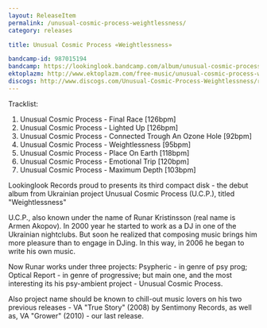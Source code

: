 ```yaml
---
layout: ReleaseItem
permalink: /unusual-cosmic-process-weightlessness/
category: releases

title: Unusual Cosmic Process ‎«Weightlessness»

bandcamp-id: 987015194
bandcamp: https://lookinglook.bandcamp.com/album/unusual-cosmic-process-weightlessness
ektoplazm: http://www.ektoplazm.com/free-music/unusual-cosmic-process-weightlessness
discogs: http://www.discogs.com/Unusual-Cosmic-Process-Weightlessness/release/2517434
---
```


Tracklist:

01. Unusual Cosmic Process - Final Race [126bpm]
02. Unusual Cosmic Process - Lighted Up [126bpm]
03. Unusual Cosmic Process - Connected Trough An Ozone Hole [92bpm]
04. Unusual Cosmic Process - Weightlessness [95bpm]
05. Unusual Cosmic Process - Place On Earth [118bpm]
06. Unusual Cosmic Process - Emotional Trip [120bpm]
07. Unusual Cosmic Process - Maximum Depth [103bpm]

Lookinglook Records proud to presents its third compact disk - the debut album from Ukrainian project Unusual Cosmic Process (U.C.P.), titled "Weightlessness"

U.C.P., also known under the name of Runar Kristinsson (real name is Armen Akopov). In 2000 year he started to work as a DJ in one of the Ukrainian nightclubs. But soon he realized that composing music brings him more pleasure than to engage in DJing. In this way, in 2006 he began to write his own music.

Now Runar works under three projects: Psypheric - in genre of psy prog; Optical Report - in genre of progressive; but main one, and the most interesting its his psy-ambient project - Unusual Cosmic Process.

Also project name should be known to chill-out music lovers on his two previous releases - VA "True Story" (2008) by Sentimony Records, as well as, VA "Grower" (2010) - our last release.




